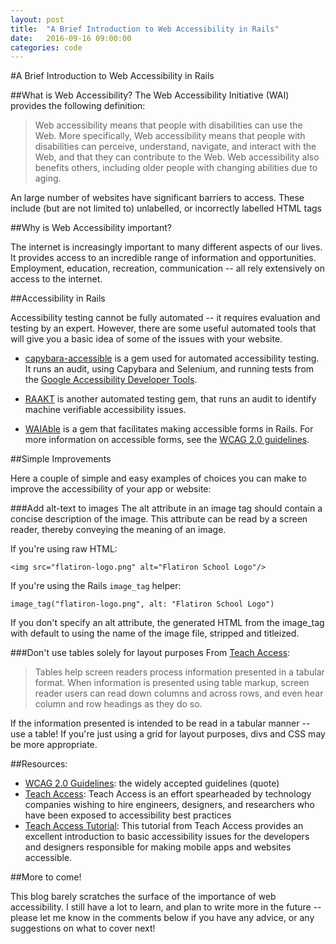 ```yaml
---
layout: post
title:  "A Brief Introduction to Web Accessibility in Rails"
date:   2016-09-16 09:00:00
categories: code
---
```


#A Brief Introduction to Web Accessibility in Rails

##What is Web Accessibility?
The Web Accessibility Initiative (WAI) provides the following definition:

>Web accessibility means that people with disabilities can use the Web. More specifically, Web accessibility means that people with disabilities can perceive, understand, navigate, and interact with the Web, and that they can contribute to the Web. Web accessibility also benefits others, including older people with changing abilities due to aging.

An large number of websites have significant barriers to access. These include (but are not limited to) unlabelled, or incorrectly labelled HTML tags

##Why is Web Accessibility important?

The internet is increasingly important to many different aspects of our lives. It provides access to an incredible range of information and opportunities. Employment, education, recreation, communication -- all rely extensively on access to the internet.

##Accessibility in Rails

Accessibility testing cannot be fully automated -- it requires evaluation and testing by an expert. However, there are some useful automated tools that will give you a basic idea of some of the issues with your website.

- [capybara-accessible](https://rubygems.org/gems/capybara-accessible/versions/0.2.1) is a gem used for automated accessibility testing. It runs an audit, using Capybara and Selenium, and running tests from the [Google Accessibility Developer Tools](https://chrome.google.com/webstore/detail/accessibility-developer-t/fpkknkljclfencbdbgkenhalefipecmb?hl=en).

- [RAAKT](http://www.peterkrantz.com/raakt/wiki/) is another automated testing gem, that runs an audit to identify machine verifiable accessibility issues.

- [WAIAble]() is a gem that facilitates making accessible forms in Rails. For more information on accessible forms, see the [WCAG 2.0 guidelines]().

##Simple Improvements

Here a couple of simple and easy examples of choices you can make to improve the accessibility of your app or website:

###Add alt-text to images
The alt attribute in an image tag should contain a concise description of the image. This attribute can be read by a screen reader, thereby conveying the meaning of an image.

If you're using raw HTML:


	<img src="flatiron-logo.png" alt="Flatiron School Logo"/>

If you're using the Rails <code>image_tag</code> helper:

	image_tag("flatiron-logo.png", alt: "Flatiron School Logo")

If you don't specify an alt attribute, the generated HTML from the image_tag with default to using the name of the image file, stripped and titleized.

###Don't use tables solely for layout purposes
From [Teach Access](https://teachaccess.github.io/tutorial/#/9):
>Tables help screen readers process information presented in a tabular format. When information is presented using table markup, screen reader users can read down columns and across rows, and even hear column and row headings as they do so.

If the information presented is intended to be read in a tabular manner -- use a table! If you're just using a grid for layout purposes, divs and CSS may be more appropriate.

##Resources:
- [WCAG 2.0 Guidelines](): the widely accepted guidelines (quote)
- [Teach Access](http://teachaccess.org/): Teach Access is an effort spearheaded by technology companies wishing to hire engineers, designers, and researchers who have been exposed to accessibility best practices
- [Teach Access Tutorial](https://teachaccess.github.io/): This tutorial from Teach Access provides an excellent introduction to basic accessibility issues for the developers and designers responsible for making mobile apps and websites accessible.


##More to come!

This blog barely scratches the surface of the importance of web accessibility. I still have a lot to learn, and plan to write more in the future -- please let me know in the comments below if you have any advice, or any suggestions on what to cover next!
